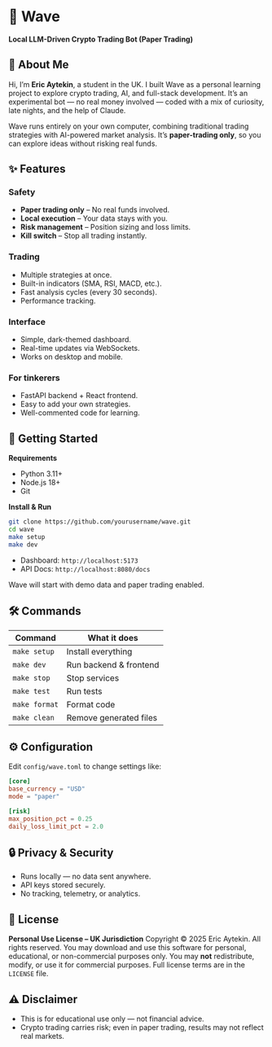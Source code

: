 # 🌊 Wave

**Local LLM-Driven Crypto Trading Bot (Paper Trading)**

## 👋 About Me

Hi, I’m **Eric Aytekin**, a student in the UK.
I built Wave as a personal learning project to explore crypto trading, AI, and full-stack development.
It’s an experimental bot — no real money involved — coded with a mix of curiosity, late nights, and the help of Claude.

Wave runs entirely on your own computer, combining traditional trading strategies with AI-powered market analysis. It’s **paper-trading only**, so you can explore ideas without risking real funds.

## ✨ Features

### Safety

* **Paper trading only** – No real funds involved.
* **Local execution** – Your data stays with you.
* **Risk management** – Position sizing and loss limits.
* **Kill switch** – Stop all trading instantly.

### Trading

* Multiple strategies at once.
* Built-in indicators (SMA, RSI, MACD, etc.).
* Fast analysis cycles (every 30 seconds).
* Performance tracking.

### Interface

* Simple, dark-themed dashboard.
* Real-time updates via WebSockets.
* Works on desktop and mobile.

### For tinkerers

* FastAPI backend + React frontend.
* Easy to add your own strategies.
* Well-commented code for learning.

## 🚀 Getting Started

**Requirements**

* Python 3.11+
* Node.js 18+
* Git

**Install & Run**

```bash
git clone https://github.com/yourusername/wave.git
cd wave
make setup
make dev
```

* Dashboard: `http://localhost:5173`
* API Docs: `http://localhost:8080/docs`

Wave will start with demo data and paper trading enabled.

## 🛠 Commands

| Command       | What it does           |
| ------------- | ---------------------- |
| `make setup`  | Install everything     |
| `make dev`    | Run backend & frontend |
| `make stop`   | Stop services          |
| `make test`   | Run tests              |
| `make format` | Format code            |
| `make clean`  | Remove generated files |

## ⚙ Configuration

Edit `config/wave.toml` to change settings like:

```toml
[core]
base_currency = "USD"
mode = "paper"

[risk]
max_position_pct = 0.25
daily_loss_limit_pct = 2.0
```

## 🔒 Privacy & Security

* Runs locally — no data sent anywhere.
* API keys stored securely.
* No tracking, telemetry, or analytics.

## 📜 License

**Personal Use License – UK Jurisdiction**
Copyright © 2025 Eric Aytekin.
All rights reserved.
You may download and use this software for personal, educational, or non-commercial purposes only.
You may **not** redistribute, modify, or use it for commercial purposes.
Full license terms are in the `LICENSE` file.

## ⚠ Disclaimer

* This is for educational use only — not financial advice.
* Crypto trading carries risk; even in paper trading, results may not reflect real markets.
